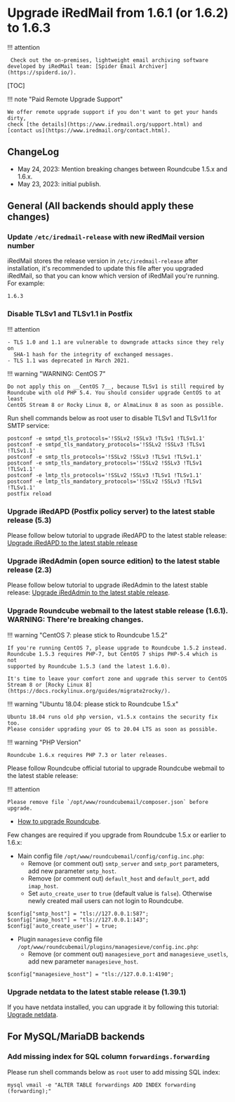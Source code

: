 # Upgrade iRedMail from 1.6.1 (or 1.6.2) to 1.6.3

!!! attention

	 Check out the on-premises, lightweight email archiving software developed by iRedMail team: [Spider Email Archiver](https://spiderd.io/).

[TOC]

!!! note "Paid Remote Upgrade Support"

    We offer remote upgrade support if you don't want to get your hands dirty,
    check [the details](https://www.iredmail.org/support.html) and
    [contact us](https://www.iredmail.org/contact.html).

## ChangeLog

- May 24, 2023: Mention breaking changes between Roundcube 1.5.x and 1.6.x.
- May 23, 2023: initial publish.

## General (All backends should apply these changes)

### Update `/etc/iredmail-release` with new iRedMail version number

iRedMail stores the release version in `/etc/iredmail-release` after
installation, it's recommended to update this file after you upgraded iRedMail,
so that you can know which version of iRedMail you're running. For example:

```
1.6.3
```

### Disable TLSv1 and TLSv1.1 in Postfix

!!! attention

    - TLS 1.0 and 1.1 are vulnerable to downgrade attacks since they rely on
      SHA-1 hash for the integrity of exchanged messages.
    - TLS 1.1 was deprecated in March 2021.

!!! warning "WARNING: CentOS 7"

    Do not apply this on __CentOS 7__, because TLSv1 is still required by
    Roundcube with old PHP 5.4. You should consider upgrade CentOS to at least
    CentOS Stream 8 or Rocky Linux 8, or AlmaLinux 8 as soon as possible.

Run shell commands below as root user to disable TLSv1 and TLSv1.1 for SMTP service:

```
postconf -e smtpd_tls_protocols='!SSLv2 !SSLv3 !TLSv1 !TLSv1.1'
postconf -e smtpd_tls_mandatory_protocols='!SSLv2 !SSLv3 !TLSv1 !TLSv1.1'
postconf -e smtp_tls_protocols='!SSLv2 !SSLv3 !TLSv1 !TLSv1.1'
postconf -e smtp_tls_mandatory_protocols='!SSLv2 !SSLv3 !TLSv1 !TLSv1.1'
postconf -e lmtp_tls_protocols='!SSLv2 !SSLv3 !TLSv1 !TLSv1.1'
postconf -e lmtp_tls_mandatory_protocols='!SSLv2 !SSLv3 !TLSv1 !TLSv1.1'
postfix reload
```

### Upgrade iRedAPD (Postfix policy server) to the latest stable release (5.3)

Please follow below tutorial to upgrade iRedAPD to the latest stable release:
[Upgrade iRedAPD to the latest stable release](./upgrade.iredapd.html)

### Upgrade iRedAdmin (open source edition) to the latest stable release (2.3)

Please follow below tutorial to upgrade iRedAdmin to the latest stable release:
[Upgrade iRedAdmin to the latest stable release](./migrate.or.upgrade.iredadmin.html).

### Upgrade Roundcube webmail to the latest stable release (1.6.1). WARNING: There're breaking changes.

!!! warning "CentOS 7: please stick to Roundcube 1.5.2"

    If you're running CentOS 7, please upgrade to Roundcube 1.5.2 instead.
    Roundcube 1.5.3 requires PHP-7, but CentOS 7 ships PHP-5.4 which is not
    supported by Roundcube 1.5.3 (and the latest 1.6.0).

    It's time to leave your comfort zone and upgrade this server to CentOS
    Stream 8 or [Rocky Linux 8](https://docs.rockylinux.org/guides/migrate2rocky/).

!!! warning "Ubuntu 18.04: please stick to Roundcube 1.5.x"

    Ubuntu 18.04 runs old php version, v1.5.x contains the security fix too.
    Please consider upgrading your OS to 20.04 LTS as soon as possible.

!!! warning "PHP Version"

    Roundcube 1.6.x requires PHP 7.3 or later releases.

Please follow Roundcube official tutorial to upgrade Roundcube webmail to the
latest stable release:

!!! attention

    Please remove file `/opt/www/roundcubemail/composer.json` before upgrade.

* [How to upgrade Roundcube](https://github.com/roundcube/roundcubemail/wiki/Upgrade).

Few changes  are required if you upgrade from Roundcube 1.5.x or earlier to 1.6.x:

- Main config file `/opt/www/roundcubemail/config/config.inc.php`:
    - Remove (or comment out) `smtp_server` and `smtp_port` parameters, add new
      parameter `smtp_host`.
    - Remove (or comment out) `default_host` and `default_port`, add `imap_host`.
    - Set `auto_create_user` to `true` (default value is `false`). Otherwise newly
      created mail users can not login to Roundcube.

```
$config["smtp_host"] = "tls://127.0.0.1:587";
$config["imap_host"] = "tls://127.0.0.1:143";
$config['auto_create_user'] = true;
```

- Plugin `managesieve` config file `/opt/www/roundcubemail/plugins/managesieve/config.inc.php`:
    - Remove (or comment out) `managesieve_port` and `managesieve_usetls`,
      add new parameter `managesieve_host`.

```
$config["managesieve_host"] = "tls://127.0.0.1:4190";
```

### Upgrade netdata to the latest stable release (1.39.1)

If you have netdata installed, you can upgrade it by following this tutorial:
[Upgrade netdata](./upgrade.netdata.html).

## For MySQL/MariaDB backends

### Add missing index for SQL column `forwardings.forwarding`

Please run shell commands below as `root` user to add missing SQL index:

```
mysql vmail -e "ALTER TABLE forwardings ADD INDEX forwarding (forwarding);"
```
